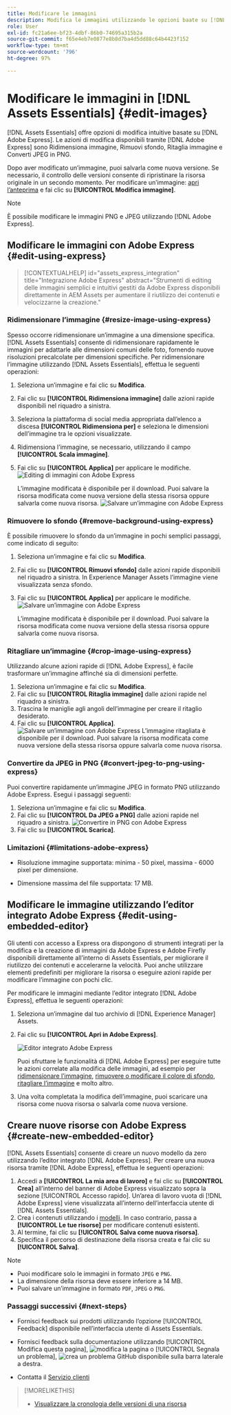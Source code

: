 ```yaml
---
title: Modificare le immagini
description: Modifica le immagini utilizzando le opzioni baate su [!DNL Adobe Express] e salva le immagini aggiornate come versioni.
role: User
exl-id: fc21a6ee-bf23-4dbf-86b0-74695a315b2a
source-git-commit: f65e4eb7e0877e8b8d7ba4d5dd88c64b4423f152
workflow-type: tm+mt
source-wordcount: '796'
ht-degree: 97%

---
```


# Modificare le immagini in [!DNL Assets Essentials] {#edit-images}

[!DNL Assets Essentials] offre opzioni di modifica intuitive basate su [!DNL Adobe Express]. Le azioni di modifica disponibili tramite [!DNL Adobe Express] sono Ridimensiona immagine, Rimuovi sfondo, Ritaglia immagine e Converti JPEG in PNG.

Dopo aver modificato un’immagine, puoi salvarla come nuova versione. Se necessario, il controllo delle versioni consente di ripristinare la risorsa originale in un secondo momento. Per modificare un’immagine: [apri l’anteprima](/help/using/navigate-view.md#preview-assets) e fai clic su **[!UICONTROL Modifica immagine]**.

>[!NOTE]
>
>È possibile modificare le immagini PNG e JPEG utilizzando [!DNL Adobe Express].

<!--The editing actions that are available are Spot healing, Crop and straighten, Resize image, and Adjust image.-->

## Modificare le immagini con Adobe Express {#edit-using-express}

>[!CONTEXTUALHELP]
>id="assets_express_integration"
>title="Integrazione Adobe Express"
>abstract="Strumenti di editing delle immagini semplici e intuitivi gestiti da Adobe Express disponibili direttamente in AEM Assets per aumentare il riutilizzo dei contenuti e velocizzarne la creazione."

### Ridimensionare l’immagine {#resize-image-using-express}

Spesso occorre ridimensionare un’immagine a una dimensione specifica. [!DNL Assets Essentials] consente di ridimensionare rapidamente le immagini per adattarle alle dimensioni comuni delle foto, fornendo nuove risoluzioni precalcolate per dimensioni specifiche. Per ridimensionare l’immagine utilizzando [!DNL Assets Essentials], effettua le seguenti operazioni:

1. Seleziona un’immagine e fai clic su **Modifica**.
2. Fai clic su **[!UICONTROL Ridimensiona immagine]** dalle azioni rapide disponibili nel riquadro a sinistra.
3. Seleziona la piattaforma di social media appropriata dall’elenco a discesa **[!UICONTROL Ridimensiona per]** e seleziona le dimensioni dell’immagine tra le opzioni visualizzate.
4. Ridimensiona l’immagine, se necessario, utilizzando il campo **[!UICONTROL Scala immagine]**.
5. Fai clic su **[!UICONTROL Applica]** per applicare le modifiche.
   ![Editing di immagini con Adobe Express](/help/using/assets/adobe-express-resize-image.png)

   L’immagine modificata è disponibile per il download. Puoi salvare la risorsa modificata come nuova versione della stessa risorsa oppure salvarla come nuova risorsa.
   ![Salvare un’immagine con Adobe Express](/help/using/assets/adobe-express-resize-save.png)

### Rimuovere lo sfondo {#remove-background-using-express}

È possibile rimuovere lo sfondo da un’immagine in pochi semplici passaggi, come indicato di seguito:

1. Seleziona un’immagine e fai clic su **Modifica**.
2. Fai clic su **[!UICONTROL Rimuovi sfondo]** dalle azioni rapide disponibili nel riquadro a sinistra. In Experience Manager Assets l’immagine viene visualizzata senza sfondo.
3. Fai clic su **[!UICONTROL Applica]** per applicare le modifiche.
   ![Salvare un’immagine con Adobe Express](/help/using/assets/adobe-express-remove-background.png)

   L’immagine modificata è disponibile per il download. Puoi salvare la risorsa modificata come nuova versione della stessa risorsa oppure salvarla come nuova risorsa.

### Ritagliare un’immagine {#crop-image-using-express}

Utilizzando alcune azioni rapide di [!DNL Adobe Express], è facile trasformare un’immagine affinché sia di dimensioni perfette.

1. Seleziona un’immagine e fai clic su **Modifica**.
2. Fai clic su **[!UICONTROL Ritaglia immagine]** dalle azioni rapide nel riquadro a sinistra.
3. Trascina le maniglie agli angoli dell’immagine per creare il ritaglio desiderato.
4. Fai clic su **[!UICONTROL Applica]**.
   ![Salvare un’immagine con Adobe Express](/help/using/assets/adobe-express-crop-image.png)
L’immagine ritagliata è disponibile per il download. Puoi salvare la risorsa modificata come nuova versione della stessa risorsa oppure salvarla come nuova risorsa.

### Convertire da JPEG in PNG {#convert-jpeg-to-png-using-express}

Puoi convertire rapidamente un’immagine JPEG in formato PNG utilizzando Adobe Express. Esegui i passaggi seguenti:

1. Seleziona un’immagine e fai clic su **Modifica**.
2. Fai clic su **[!UICONTROL Da JPEG a PNG]** dalle azioni rapide nel riquadro a sinistra.
   ![Convertire in PNG con Adobe Express](/help/using/assets/adobe-express-convert-image.png)
3. Fai clic su **[!UICONTROL Scarica]**.

### Limitazioni {#limitations-adobe-express}

* Risoluzione immagine supportata: minima - 50 pixel, massima - 6000 pixel per dimensione.

* Dimensione massima del file supportata: 17 MB.

## Modificare le immagine utilizzando l’editor integrato Adobe Express {#edit-using-embedded-editor}

Gli utenti con accesso a Express ora dispongono di strumenti integrati per la modifica e la creazione di immagini da Adobe Express e Adobe Firefly disponibili direttamente all’interno di Assets Essentials, per migliorare il riutilizzo dei contenuti e accelerarne la velocità. Puoi anche utilizzare elementi predefiniti per migliorare la risorsa o eseguire azioni rapide per modificare l’immagine con pochi clic.

Per modificare le immagini mediante l’editor integrato [!DNL Adobe Express], effettua le seguenti operazioni:

1. Seleziona un’immagine dal tuo archivio di [!DNL Experience Manager] Assets.
1. Fai clic su **[!UICONTROL Apri in Adobe Express]**.

   ![Editor integrato Adobe Express](assets/embedded-editor.png)

   Puoi sfruttare le funzionalità di [!DNL Adobe Express] per eseguire tutte le azioni correlate alla modifica delle immagini, ad esempio per [ridimensionare l’immagine](https://helpx.adobe.com/it/express/using/resize-image.html), [rimuovere o modificare il colore di sfondo](https://helpx.adobe.com/it/express/using/remove-background.html), [ritagliare l’immagine](https://helpx.adobe.com/it/express/using/crop-image.html) e molto altro.

1. Una volta completata la modifica dell’immagine, puoi scaricare una risorsa come nuova risorsa o salvarla come nuova versione.

## Creare nuove risorse con Adobe Express {#create-new-embedded-editor}

[!DNL Assets Essentials] consente di creare un nuovo modello da zero utilizzando l’editor integrato [!DNL Adobe Express]. Per creare una nuova risorsa tramite [!DNL Adobe Express], effettua le seguenti operazioni:

1. Accedi a **[!UICONTROL La mia area di lavoro]** e fai clic su **[!UICONTROL Crea]** all’interno del banner di Adobe Express visualizzato sopra la sezione [!UICONTROL Accesso rapido]. Un’area di lavoro vuota di [!DNL Adobe Express] viene visualizzata all’interno dell’interfaccia utente di [!DNL Assets Essentials].
1. Crea i contenuti utilizzando i [modelli](https://helpx.adobe.com/it/express/using/work-with-templates.html). In caso contrario, passa a **[!UICONTROL Le tue risorse]** per modificare contenuti esistenti.
1. Al termine, fai clic su **[!UICONTROL Salva come nuova risorsa]**.
1. Specifica il percorso di destinazione della risorsa creata e fai clic su **[!UICONTROL Salva]**.

>[!NOTE]
>
>* Puoi modificare solo le immagini in formato `JPEG` e `PNG`.
>* La dimensione della risorsa deve essere inferiore a 14 MB.
>* Puoi salvare un’immagine in formato `PDF`, `JPEG` o `PNG`.

<!--
## Edit images using [!DNL Adobe Photoshop Express] {#edit-using-photoshop-express}

<!--
After editing an image, you can save the new image as a new version. Versioning helps you to revert to the original asset later, if needed. To edit an image, [open its preview](/help/using/navigate-view.md#preview-assets) and click **[!UICONTROL Edit Image]** ![edit icon](assets/do-not-localize/edit-icon.png) from the rail on the right.

![Options to edit an image](assets/edit-image2.png)

*Figure: The options to edit images are powered by [!DNL Adobe Photoshop Express].*
-->
<!--
### Spot heal images {#spot-heal-images-using-photoshop-express}

If there are minor spots or small objects on an image, you can edit and remove the spots using the spot healing feature provided by Adobe Photoshop.

The brush samples the retouched area and makes the repaired pixels blend seamlessly into the rest of the image. Use a brush size that is only slightly larger than the spot you want to fix.

![Spot healing edit option](assets/edit-spot-healing.png)

<!-- 
TBD: See if we should give backlinks to PS docs for these concepts.
For more information about how Spot Healing works in Photoshop, see [retouching and repairing photos](https://helpx.adobe.com/photoshop/using/retouching-repairing-images.html). 
-->
<!--
### Crop and straighten images {#crop-straighten-images-using-photoshop-express}

Using the crop and straighten option that you can do basic cropping, rotate image, flip it horizontally or vertically, and crop it to dimensions suitable for popular social media websites.

To save your edits, click **[!UICONTROL Crop Image]**. After editing, you can save the new image as a version.

![Option to crop and straighten](assets/edit-crop-straighten.png)

Many default options let you crop your image to the best proportions that fit various social media profiles and posts.

### Resize image {#resize-image-using-photoshop-express}

You can view the common photo sizes in centimeters or inches to know the dimensions. By default, the resizing method retains the aspect ratio. To manually override the aspect ratio, click ![](assets/do-not-localize/lock-closed-icon.png).

Enter the dimensions and click **[!UICONTROL Resize Image]** to resize the image. Before you save the changes as a version, you can either undo all the changes done before saving by clicking [!UICONTROL Undo] or you can change the specific step in the editing process by clicking [!UICONTROL Revert].

![Options when resizing an image](assets/resize-image.png)

### Adjust image {#adjust-image-using-photoshop-express}

[!DNL Assets Essentials] lets you adjust the color, tone, contrast, and more, with just a few clicks. Click **[!UICONTROL Adjust image]** in the edit window. The following options are available in the right sidebar:

* **Popular**: [!UICONTROL High Contrast & Detail], [!UICONTROL Desaturated Contrast], [!UICONTROL Aged Photo], [!UICONTROL B&W Soft], and [!UICONTROL B&W Sepia Tone].
* **Color**: [!UICONTROL Natural], [!UICONTROL Bright], [!UICONTROL High Contrast], [!UICONTROL High Contrast & Detail], [!UICONTROL Vivid], and [!UICONTROL Matte].
* **Creative**: [!UICONTROL Desaturated Contrast], [!UICONTROL Cool Light], [!UICONTROL Turquoise & Red], [!UICONTROL Soft Mist], [!UICONTROL Vintage Instant], [!UICONTROL Warm Contrast], [!UICONTROL Flat & Green], [!UICONTROL Red Lift Matte], [!UICONTROL Warm Shadows], and [!UICONTROL Aged Photo].
* **B&W**: [!UICONTROL B&W Landscape], [!UICONTROL B&W High Contrast], [!UICONTROL B&W Punch], [!UICONTROL B&W Low Contrast], [!UICONTROL B&W Flat], [!UICONTROL B&W Soft], [!UICONTROL B&W Infrared], [!UICONTROL B&W Selenium Tone], [!UICONTROL B&W Sepia Tone], and [!UICONTROL B&W Split Tone].
* **Vignetting**: [!UICONTROL None], [!UICONTROL Light], [!UICONTROL Medium], and [!UICONTROL Heavy].

![Adjust image by editing](assets/adjust-image.png)

<!--
TBD: Insert a video of the available social media options.
-->

### Passaggi successivi {#next-steps}

* Fornisci feedback sui prodotti utilizzando l’opzione [!UICONTROL Feedback] disponibile nell’interfaccia utente di Assets Essentials.

* Fornisci feedback sulla documentazione utilizzando [!UICONTROL Modifica questa pagina], ![modifica la pagina](assets/do-not-localize/edit-page.png) o [!UICONTROL Segnala un problema], ![crea un problema GitHub](assets/do-not-localize/github-issue.png) disponibile sulla barra laterale a destra.

* Contatta il [Servizio clienti](https://experienceleague.adobe.com/?support-solution=General&amp;lang=it#support)

>[!MORELIKETHIS]
>
>* [Visualizzare la cronologia delle versioni di una risorsa](/help/using/navigate-view.md)
